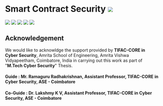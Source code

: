# Smart Contract Security ![](https://img.shields.io/badge/-Live-brightgreen)
![](https://img.shields.io/badge/Batch-21CYS-green) ![](https://img.shields.io/badge/Domain-Blockchain-blue) ![](https://img.shields.io/badge/M.Tech--Thesis-WIP-orange)  ![](https://img.shields.io/badge/Focus-Smart_Contracts_Security-yellow) ![](https://img.shields.io/badge/AmritaBlockchain-WIP-orange) <br/>




## Acknowledgement
We would like to acknowldge the support provided by **TIFAC-CORE in Cyber Security**, Amrita School of Engineering, Amrita Vishwa Vidyapeetham, Coimbatore, India in carrying out this work as part of "**M.Tech Cyber Security**" Thesis. 

#### Guide : Mr. Ramaguru Radhakrishnan, Assistant Professor, TIFAC-CORE in Cyber Security, ASE - Coimbatore
#### Co-Guide : Dr. Lakshmy K V, Assistant Professor, TIFAC-CORE in Cyber Security, ASE - Coimbatore
